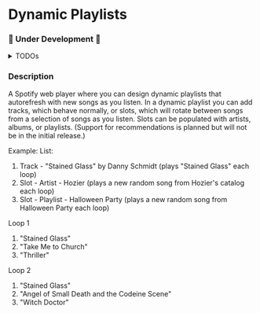 # Dynamic Playlists

### 🚧 Under Development 🚧
<details>
<summary>TODOs</summary>

- Big
  - Testing
  - Spotify attributions & branding guidelines
  - complete landing page
  - deploy + ci/cd
- Med
  - finish error boundaries
  - Support drag n drop for slot positioning
  - Styling on mobile (icons taking up too much space)
  - bugfix: handle key error when adding two of identical slots
  - <details>
      <summary>bugfix: auto update positions when deleting slots</summary>
        copilot spit this out, investigate it  
        ```sql
          CREATE OR REPLACE FUNCTION update_slot_positions()
          RETURNS TRIGGER AS $$
          BEGIN
            UPDATE slots
            SET position = position - 1
            WHERE playlistid = OLD.playlistid AND position > OLD.position;
            RETURN OLD;
          END;
          $$ LANGUAGE plpgsql;
          CREATE TRIGGER update_slot_positions_trigger
          AFTER DELETE ON slots
          FOR EACH ROW
          EXECUTE FUNCTION update_slot_positions();
        ```
    </details>
  - add import playlist
- Smol
  - tooltips for buttons
  - Scrolling for longer playlists + remove scroll for playlist items
  - Play a specific track in a playlist
  - header nav
  - delete account
  - Are you sure? on delete list / slot

Follow-up Todos:
- Figure out a better solution for getting out of sync with spotify version of the playlist?
- Refactor pools
- add switch to web playback button
- shuffle & loop controls
- delete spotify playlist
- submit feedback form
- bugifx: "The value provided to Autocomplete is invalid. None of the options match..." error & odd behavior
- Filters for artist/album/playlist pools
  - exclude compliation albums (default)
  - exclude live/best of albums
  - custom filters (remove songs from pool individually -- gotta think through how this works with updating pools)
- webplayback progress bar for position in song

</details>

### Description
A Spotify web player where you can design dynamic playlists that autorefresh with new songs as you listen.
In a dynamic playlist you can add tracks, which behave normally, or slots, which will rotate between songs from a selection of songs as you listen. Slots can be populated with artists, albums, or playlists. (Support for recommendations is planned but will not be in the initial release.)

Example: 
List:
1. Track - "Stained Glass" by Danny Schmidt (plays "Stained Glass" each loop)
2. Slot - Artist - Hozier (plays a new random song from Hozier's catalog each loop)
3. Slot - Playlist - Halloween Party (plays a new random song from Halloween Party each loop)

Loop 1
1. "Stained Glass"
2. "Take Me to Church"
3. "Thriller"

Loop 2
1. "Stained Glass"
2. "Angel of Small Death and the Codeine Scene"
3. "Witch Doctor"
